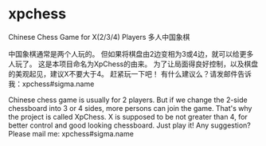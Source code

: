 # xpchess


Chinese Chess Game for X(2/3/4) Players 多人中国象棋

中国象棋通常是两个人玩的。
但如果将棋盘由2边变相为3或4边，就可以给更多人玩了。
这是本项目命名为XpChess的由来。
为了让局面得良好控制，以及棋盘的美观起见，建议X不要大于4。
赶紧玩一下吧！
有什么建议么？请发邮件告诉我：xpchess#sigma.name

Chinese chess game is usually for 2 players.
But if we change the 2-side chessboard into 3 or 4 sides, more persons can join the game.
That's why the project is called XpChess.
X is supposed to be not greater than 4, for better control and good looking chessboard.
Just play it! Any suggestion? Please mail me: xpchess#sigma.name
